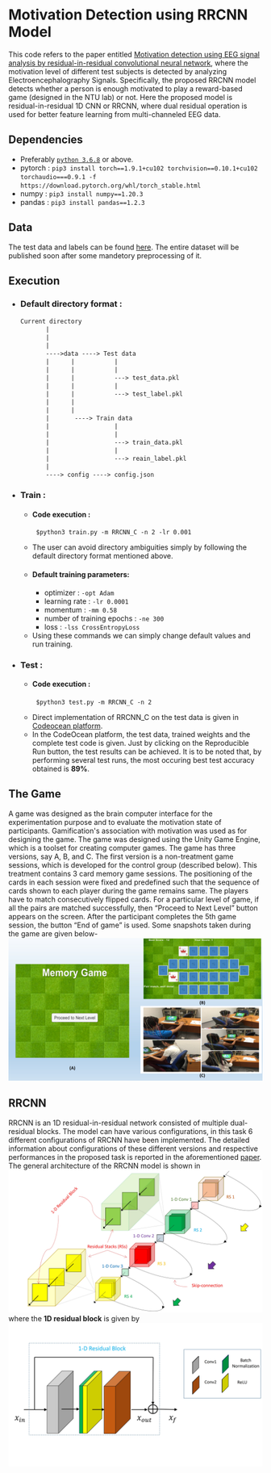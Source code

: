 # Motivation Detection using RRCNN Model
This code refers to the paper entitled [Motivation detection using EEG signal analysis by residual-in-residual convolutional neural network](https://www.sciencedirect.com/science/article/pii/S0957417421009544 "link to the paper"), where the motivation level of different test subjects is detected by analyzing Electroencephalography Signals. Specifically, the proposed RRCNN model detects whether a person is enough motivated to play a reward-based game (designed in the NTU lab) or not. Here the proposed model is residual-in-residual 1D CNN or RRCNN, where dual residual operation is used for better feature learning from multi-channeled EEG data. 

## Dependencies
- Preferably [`python 3.6.8`](https://www.python.org/downloads/release/python-368/) or above.
- pytorch : `pip3 install torch==1.9.1+cu102 torchvision==0.10.1+cu102 torchaudio===0.9.1 -f https://download.pytorch.org/whl/torch_stable.html`
- numpy : `pip3 install numpy==1.20.3`
- pandas : `pip3 install pandas==1.2.3`

## Data
The test data and labels can be found [here](https://codeocean.com/capsule/0422935/tree). The entire dataset will be published soon after some mandetory preprocessing of it.

## Execution
- ### Default directory format : 
      Current directory 
             |
             |
             |
             ---->data ----> Test data 
             |      |           |
             |      |           |
             |      |           ---> test_data.pkl
             |      |           |
             |      |           ---> test_label.pkl
             |      |
             |      |
             |       ----> Train data
             |                  |
             |                  |
             |                  ---> train_data.pkl
             |                  |
             |                  ---> reain_label.pkl
             |
             ----> config ----> config.json
- ### Train : 
  - #### Code execution : 
         $python3 train.py -m RRCNN_C -n 2 -lr 0.001
  - The user can avoid directory ambiguities simply by following the default directory format mentioned above. 
  - #### Default training parameters:
      - optimizer : `-opt Adam`
      - learning rate : `-lr 0.0001`
      - momentum : `-mm 0.58`
      - number of training epochs : `-ne 300`
      - loss : `-lss CrossEntropyLoss`
  - Using these commands we can simply change default values and run training. 
- ### Test :                      
  - #### Code execution : 
         $python3 test.py -m RRCNN_C -n 2
  - Direct implementation of RRCNN_C on the test data is given in [Codeocean platform](https://codeocean.com/capsule/0422935/tree). 
  - In the CodeOcean platform, the test data, trained weights and the complete test code is given. Just by clicking on the Reproducible Run button, the test results can be achieved. It is to be noted that, by performing several test runs, the most occuring best test accuracy obtained is **89%**.  
## The Game
A game was designed as the brain computer interface for the experimentation purpose and to evaluate the motivation state of participants. Gamification's association with motivation was used as for designing the game. The game was designed using the Unity Game Engine, which is a toolset for creating computer games. The game has three versions, say A, B, and C. The first version is a non-treatment game sessions, which is developed for the control group (described below). This treatment contains 3 card memory game sessions. The positioning of the cards in each session were fixed and predefined such that the sequence of cards shown to each player during the game remains same. The players have to match consecutively flipped cards. For a particular level of game, if all the pairs are matched successfully, then “Proceed to Next Level” button appears on the screen. After the participant completes the 5th game session, the button “End of game” is used. Some snapshots taken during the game are given below- ![The game](https://github.com/SohamChattopadhyayEE/Motivation-detection-using-RRCNN/blob/main/Figures/ExperimentProcedure/Slide5.JPG)

## RRCNN
RRCNN is an 1D residual-in-residual network consisted of multiple dual-residual blocks. The model can have various configurations, in this task 6 different configurations of RRCNN have been implemented. The detailed information about configurations of these different versions and respective performances in the proposed task is reported in the aforementioned [paper](https://www.sciencedirect.com/science/article/pii/S0957417421009544 "link to the paper"). The general architecture of the RRCNN model is shown in ![Fig. 1](https://github.com/SohamChattopadhyayEE/Motivation-detection-using-RRCNN/blob/main/Figures/Networks/ResidualArchitecture.jpg) where the **1D residual block** is given by ![Fig. 2](https://github.com/SohamChattopadhyayEE/Motivation-detection-using-RRCNN/blob/main/Figures/Networks/ResidualBlock.jpg)
